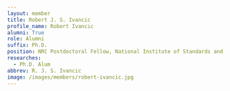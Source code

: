 ```yaml
---
layout: member
title: Robert J. S. Ivancic
profile_name: Robert Ivancic
alumni: True
role: Alumni
suffix: Ph.D.
position: NRC Postdoctoral Fellow, National Institute of Standards and Technology (NIST)
researches:
  - Ph.D. Alum
abbrev: R. J. S. Ivancic
image: /images/members/robert-ivancic.jpg
---
```

